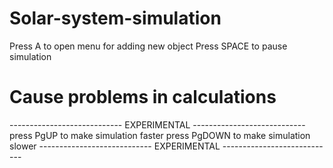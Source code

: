 # Solar-system-simulation
Press A to open menu for adding new object
Press SPACE to pause simulation
# Cause problems in calculations
---------------------------- EXPERIMENTAL ----------------------------
press PgUP to make simulation faster
press PgDOWN to make simulation slower
---------------------------- EXPERIMENTAL ----------------------------
